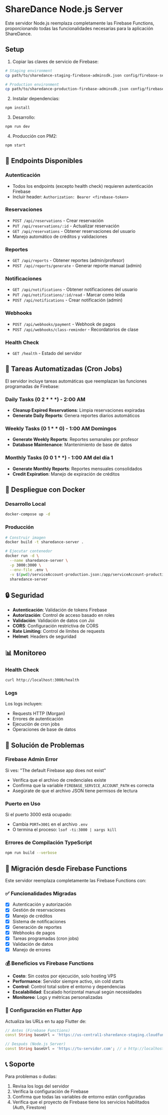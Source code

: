 # ShareDance Node.js Server

Este servidor Node.js reemplaza completamente las Firebase Functions, proporcionando todas las funcionalidades necesarias para la aplicación ShareDance.

## Setup

1. Copiar las claves de servicio de Firebase:
```bash
# Staging environment
cp path/to/sharedance-staging-firebase-adminsdk.json config/firebase-service-account-staging.json

# Production environment
cp path/to/sharedance-production-firebase-adminsdk.json config/firebase-service-account-production.json
```

2. Instalar dependencias:
```bash
npm install
```

3. Desarrollo:
```bash
npm run dev
```

4. Producción con PM2:
```bash
npm start
```

## 📡 Endpoints Disponibles

### Autenticación
- Todos los endpoints (excepto health check) requieren autenticación Firebase
- Incluir header: `Authorization: Bearer <firebase-token>`

### Reservaciones
- `POST /api/reservations` - Crear reservación
- `PUT /api/reservations/:id` - Actualizar reservación
- `GET /api/reservations` - Obtener reservaciones del usuario
- Manejo automático de créditos y validaciones

### Reportes
- `GET /api/reports` - Obtener reportes (admin/profesor)
- `POST /api/reports/generate` - Generar reporte manual (admin)

### Notificaciones
- `GET /api/notifications` - Obtener notificaciones del usuario
- `PUT /api/notifications/:id/read` - Marcar como leída
- `POST /api/notifications` - Crear notificación (admin)

### Webhooks
- `POST /api/webhooks/payment` - Webhook de pagos
- `POST /api/webhooks/class-reminder` - Recordatorios de clase

### Health Check
- `GET /health` - Estado del servidor

## 🔄 Tareas Automatizadas (Cron Jobs)

El servidor incluye tareas automáticas que reemplazan las funciones programadas de Firebase:

### Daily Tasks (0 2 * * *) - 2:00 AM
- **Cleanup Expired Reservations**: Limpia reservaciones expiradas
- **Generate Daily Reports**: Genera reportes diarios automáticos

### Weekly Tasks (0 1 * * 0) - 1:00 AM Domingos
- **Generate Weekly Reports**: Reportes semanales por profesor
- **Database Maintenance**: Mantenimiento de base de datos

### Monthly Tasks (0 0 1 * *) - 1:00 AM del día 1
- **Generate Monthly Reports**: Reportes mensuales consolidados
- **Credit Expiration**: Manejo de expiración de créditos

## 🐳 Despliegue con Docker

### Desarrollo Local
```bash
docker-compose up -d
```

### Producción
```bash
# Construir imagen
docker build -t sharedance-server .

# Ejecutar contenedor
docker run -d \
  --name sharedance-server \
  -p 3000:3000 \
  --env-file .env \
  -v $(pwd)/serviceAccount-production.json:/app/serviceAccount-production.json \
  sharedance-server
```

## 🔒 Seguridad

- **Autenticación**: Validación de tokens Firebase
- **Autorización**: Control de acceso basado en roles
- **Validación**: Validación de datos con Joi
- **CORS**: Configuración restrictiva de CORS
- **Rate Limiting**: Control de límites de requests
- **Helmet**: Headers de seguridad

## 📊 Monitoreo

### Health Check
```bash
curl http://localhost:3000/health
```

### Logs
Los logs incluyen:
- Requests HTTP (Morgan)
- Errores de autenticación
- Ejecución de cron jobs
- Operaciones de base de datos

## 🔧 Solución de Problemas

### Firebase Admin Error
Si ves: "The default Firebase app does not exist"
- Verifica que el archivo de credenciales existe
- Confirma que la variable `FIREBASE_SERVICE_ACCOUNT_PATH` es correcta
- Asegúrate de que el archivo JSON tiene permisos de lectura

### Puerto en Uso
Si el puerto 3000 está ocupado:
- Cambia `PORT=3001` en el archivo `.env`
- O termina el proceso: `lsof -ti:3000 | xargs kill`

### Errores de Compilación TypeScript
```bash
npm run build --verbose
```

## 🚀 Migración desde Firebase Functions

Este servidor reemplaza completamente las Firebase Functions con:

### ✅ Funcionalidades Migradas
- [x] Autenticación y autorización
- [x] Gestión de reservaciones
- [x] Manejo de créditos
- [x] Sistema de notificaciones
- [x] Generación de reportes
- [x] Webhooks de pagos
- [x] Tareas programadas (cron jobs)
- [x] Validación de datos
- [x] Manejo de errores

### 💰 Beneficios vs Firebase Functions
- **Costo**: Sin costos por ejecución, solo hosting VPS
- **Performance**: Servidor siempre activo, sin cold starts
- **Control**: Control total sobre el entorno y dependencias
- **Escalabilidad**: Escalado horizontal manual según necesidades
- **Monitoreo**: Logs y métricas personalizadas

### 🔄 Configuración en Flutter App
Actualiza las URLs en tu app Flutter de:
```dart
// Antes (Firebase Functions)
const String baseUrl = 'https://us-central1-sharedance-staging.cloudfunctions.net';

// Después (Node.js Server)
const String baseUrl = 'https://tu-servidor.com'; // o http://localhost:3000 para desarrollo
```

## 📞 Soporte

Para problemas o dudas:
1. Revisa los logs del servidor
2. Verifica la configuración de Firebase
3. Confirma que todas las variables de entorno están configuradas
4. Verifica que el proyecto de Firebase tiene los servicios habilitados (Auth, Firestore)
